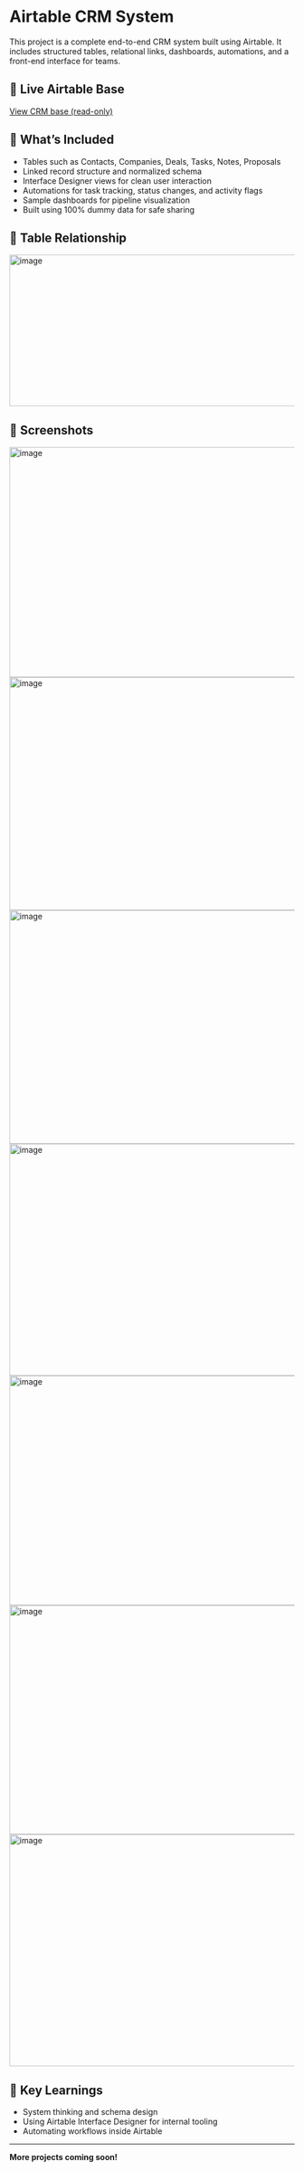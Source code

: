 # Airtable CRM System

This project is a complete end-to-end CRM system built using Airtable. It includes structured tables, relational links, dashboards, automations, and a front-end interface for teams.

## 🔗 Live Airtable Base
[View CRM base (read-only)](https://airtable.com/appNfqJ3p01BTgCTd/shrt6BoFTNh59ExGX)


## 🔧 What’s Included

- Tables such as Contacts, Companies, Deals, Tasks, Notes, Proposals
- Linked record structure and normalized schema
- Interface Designer views for clean user interaction
- Automations for task tracking, status changes, and activity flags
- Sample dashboards for pipeline visualization
- Built using 100% dummy data for safe sharing

## 🔁 Table Relationship

<img width="545" height="268" alt="image" src="https://github.com/user-attachments/assets/5be5c26b-bde4-4707-9698-035f21dda79b" />

## 📸 Screenshots
<img width="939" height="407" alt="image" src="https://github.com/user-attachments/assets/d7b68005-9993-4d0a-bea5-c9f6d68326bb" />
<img width="953" height="412" alt="image" src="https://github.com/user-attachments/assets/eedd5fa3-fff2-4c36-b6ee-82c58f055d21" />
<img width="957" height="413" alt="image" src="https://github.com/user-attachments/assets/abf50f19-622c-4ad3-9203-49ff94c76dcd" />
<img width="953" height="410" alt="image" src="https://github.com/user-attachments/assets/7b21ea61-2e04-4af9-9fdd-a2261ff5ef6f" />
<img width="958" height="406" alt="image" src="https://github.com/user-attachments/assets/83574d90-7ff2-4203-9c2a-a1759292294c" />
<img width="959" height="405" alt="image" src="https://github.com/user-attachments/assets/b7b84e7a-8982-4eb9-a56f-60b6056f080a" />
<img width="958" height="410" alt="image" src="https://github.com/user-attachments/assets/ba7c1f37-4a17-4546-9fca-a2d7d3c0a9f5" />





## 🧠 Key Learnings
- System thinking and schema design
- Using Airtable Interface Designer for internal tooling
- Automating workflows inside Airtable

---

**More projects coming soon!**
